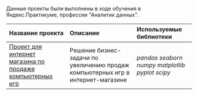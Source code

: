 Данные проекты были выполнены в ходе обучения в Яндекс.Практикуме, профессии "Аналитик данных".

| Название проекта | Описание | Используемые библиотеки | 
| :---------------------- | :---------------------- | :---------------------- |
| [Проект для интернет магазина по продаже компьютерных игр](OnlineGameShop_Project) | Решение бизнес-задачи по увеличению продаж компьютерных игр в интернет-магазине| *pandas* *seaborn* *numpy* *matplotlib* *pyplot* *scipy*|


